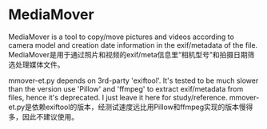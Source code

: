 # MediaMover

MediaMover is a tool to copy/move pictures and videos according to camera model and creation date information in the exif/metadata of the file.
MediaMover是用于通过照片和视频的exif/meta信息里“相机型号”和拍摄日期筛选处理媒体文件。

mmover-et.py depends on 3rd-party 'exiftool'. It's tested to be much slower than the version use 'Pillow' and 'ffmpeg' to extract exif/metadata from files, hence it's deprecated. I just leave it here for study/reference.
mmover-et.py是依赖exiftool的版本，经测试速度远比用Pillow和ffmpeg实现的版本慢得多，因此不建议使用。